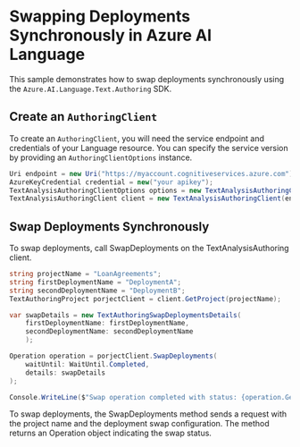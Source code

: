 # Swapping Deployments Synchronously in Azure AI Language

This sample demonstrates how to swap deployments synchronously using the `Azure.AI.Language.Text.Authoring` SDK.

## Create an `AuthoringClient`

To create an `AuthoringClient`, you will need the service endpoint and credentials of your Language resource. You can specify the service version by providing an `AuthoringClientOptions` instance.

```C# Snippet:CreateTextAuthoringClientForSpecificApiVersion
Uri endpoint = new Uri("https://myaccount.cognitiveservices.azure.com");
AzureKeyCredential credential = new("your apikey");
TextAnalysisAuthoringClientOptions options = new TextAnalysisAuthoringClientOptions(TextAnalysisAuthoringClientOptions.ServiceVersion.V2024_11_15_Preview);
TextAnalysisAuthoringClient client = new TextAnalysisAuthoringClient(endpoint, credential, options);
```

## Swap Deployments Synchronously

To swap deployments, call SwapDeployments on the TextAnalysisAuthoring client.

```C# Snippet:Sample11_TextAuthoring_SwapDeployments
string projectName = "LoanAgreements";
string firstDeploymentName = "DeploymentA";
string secondDeploymentName = "DeploymentB";
TextAuthoringProject porjectClient = client.GetProject(projectName);

var swapDetails = new TextAuthoringSwapDeploymentsDetails(
    firstDeploymentName: firstDeploymentName,
    secondDeploymentName: secondDeploymentName
    );

Operation operation = porjectClient.SwapDeployments(
    waitUntil: WaitUntil.Completed,
    details: swapDetails
);

Console.WriteLine($"Swap operation completed with status: {operation.GetRawResponse().Status}");
```

To swap deployments, the SwapDeployments method sends a request with the project name and the deployment swap configuration. The method returns an Operation object indicating the swap status.
